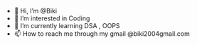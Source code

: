 - 👋 Hi, I’m @Biki
- 👀 I’m interested in Coding
- 🌱 I’m currently learning DSA , OOPS
- 📫 How to reach me through my gmail @biki2004gmail.com

<!---
Clastorio/Clastorio is a ✨ special ✨ repository because its `README.md` (this file) appears on your GitHub profile.
You can click the Preview link to take a look at your changes.
--->
